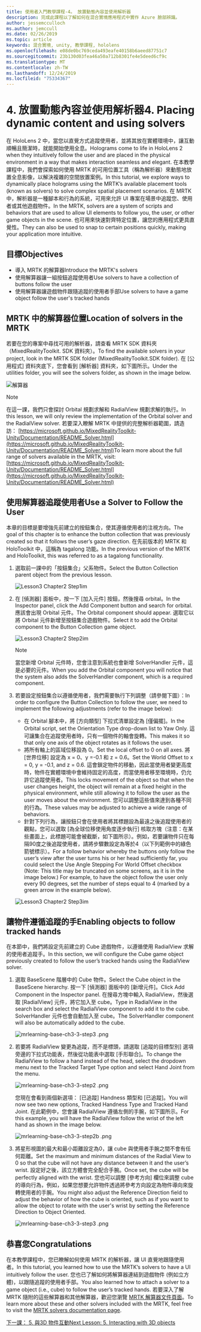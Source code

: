 ```yaml
---
title: 使用者入門教學課程-4。 放置動態內容並使用解析器
description: 完成此課程以了解如何在混合實境應用程式中實作 Azure 臉部辨識。
author: jessemcculloch
ms.author: jemccull
ms.date: 02/26/2019
ms.topic: article
keywords: 混合實境, unity, 教學課程, hololens
ms.openlocfilehash: e08de0bc769ceda493eafe40158b6aeed87751c7
ms.sourcegitcommit: 23b130d03fea46a50a712b8301fe4e5deed6cf9c
ms.translationtype: MT
ms.contentlocale: zh-TW
ms.lasthandoff: 12/24/2019
ms.locfileid: "75334367"
---
```

# <a name="4-placing-dynamic-content-and-using-solvers"></a><span data-ttu-id="be836-105">4. 放置動態內容並使用解析器</span><span class="sxs-lookup"><span data-stu-id="be836-105">4. Placing dynamic content and using solvers</span></span>

<span data-ttu-id="be836-106">在 HoloLens 2 中，當您以直覺方式追蹤使用者，並將其放在實體環境中，讓互動順暢且簡潔時，就能開始使用全息。</span><span class="sxs-lookup"><span data-stu-id="be836-106">Holograms come to life in HoloLens 2 when they intuitively follow the user and are placed in the physical environment in a way that makes interaction seamless and elegant.</span></span> <span data-ttu-id="be836-107">在本教學課程中，我們會探索如何使用 MRTK 的可用位置工具（稱為解析器）來動態地放置全息影像，以解決複雜的空間放置案例。</span><span class="sxs-lookup"><span data-stu-id="be836-107">In this tutorial, we explore ways to dynamically place holograms using the MRTK’s available placement tools (known as solvers) to solve complex spatial placement scenarios.</span></span> <span data-ttu-id="be836-108">在 MRTK 中，解析器是一種腳本和行為的系統，可用來允許 UI 專案在場景中追蹤您、使用者或其他遊戲物件。</span><span class="sxs-lookup"><span data-stu-id="be836-108">In the MRTK, solvers are a system of scripts and behaviors that are used to allow UI elements to follow you, the user, or other game objects in the scene.</span></span> <span data-ttu-id="be836-109">也可用來快速對齊特定位置，讓您的應用程式更具直覺性。</span><span class="sxs-lookup"><span data-stu-id="be836-109">They can also be used to snap to certain positions quickly, making your application more intuitive.</span></span>

## <a name="objectives"></a><span data-ttu-id="be836-110">目標</span><span class="sxs-lookup"><span data-stu-id="be836-110">Objectives</span></span>

* <span data-ttu-id="be836-111">導入 MRTK 的解算器</span><span class="sxs-lookup"><span data-stu-id="be836-111">Introduce the MRTK's solvers</span></span>
* <span data-ttu-id="be836-112">使用解算器讓一組按鈕追蹤使用者</span><span class="sxs-lookup"><span data-stu-id="be836-112">Use solvers to have a collection of buttons follow the user</span></span>
* <span data-ttu-id="be836-113">使用解算器讓遊戲物件跟隨追蹤的使用者手部</span><span class="sxs-lookup"><span data-stu-id="be836-113">Use solvers to have a game object follow the user's tracked hands</span></span>

## <a name="location-of-solvers-in-the-mrtk"></a><span data-ttu-id="be836-114">MRTK 中的解算器位置</span><span class="sxs-lookup"><span data-stu-id="be836-114">Location of solvers in the MRTK</span></span>

 <span data-ttu-id="be836-115">若要在您的專案中尋找可用的解析器，請查看 MRTK SDK 資料夾（MixedRealityToolkit. SDK 資料夾）。</span><span class="sxs-lookup"><span data-stu-id="be836-115">To find the available solvers in your project, look in the MRTK SDK folder (MixedRealityToolkit.SDK folder).</span></span> <span data-ttu-id="be836-116">在 [公用程式] 資料夾底下，您會看到 [解析器] 資料夾，如下圖所示。</span><span class="sxs-lookup"><span data-stu-id="be836-116">Under the utilities folder, you will see the solvers folder, as shown in the image below.</span></span>

![解算器](images/lesson3_chapter1_step1im.PNG)

>[!NOTE]
><span data-ttu-id="be836-118">在這一課，我們只會探討 Orbital 規劃求解和 RadialView 規劃求解的執行。</span><span class="sxs-lookup"><span data-stu-id="be836-118">In this lesson, we will only review the implementation of the Orbital solver and the RadialView solver.</span></span> <span data-ttu-id="be836-119">若要深入瞭解 MRTK 中提供的完整解析器範圍，請造訪： [https://microsoft.github.io/MixedRealityToolkit-Unity/Documentation/README_Solver.html](https://microsoft.github.io/MixedRealityToolkit-Unity/Documentation/README_Solver.html)</span><span class="sxs-lookup"><span data-stu-id="be836-119">To learn more about the full range of solvers available in the MRTK, visit: [https://microsoft.github.io/MixedRealityToolkit-Unity/Documentation/README_Solver.html](https://microsoft.github.io/MixedRealityToolkit-Unity/Documentation/README_Solver.html)</span></span>

## <a name="use-a-solver-to-follow-the-user"></a><span data-ttu-id="be836-120">使用解算器追蹤使用者</span><span class="sxs-lookup"><span data-stu-id="be836-120">Use a Solver to Follow the User</span></span>

<span data-ttu-id="be836-121">本章的目標是要增強先前建立的按鈕集合，使其遵循使用者的注視方向。</span><span class="sxs-lookup"><span data-stu-id="be836-121">The goal of this chapter is to enhance the button collection that was previously created so that it follows the user’s gaze direction.</span></span> <span data-ttu-id="be836-122">在先前版本的 MRTK 和 HoloToolkit 中，這稱為 tagalong 功能。</span><span class="sxs-lookup"><span data-stu-id="be836-122">In the previous version of the MRTK and HoloToolkit, this was referred to as a tagalong functionality.</span></span>

1. <span data-ttu-id="be836-123">選取前一課中的「按鈕集合」父系物件。</span><span class="sxs-lookup"><span data-stu-id="be836-123">Select the Button Collection parent object from the previous lesson.</span></span>

    ![Lesson3 Chapter2 Step1im](images/Lesson3_chapter2_step1im.PNG)

2. <span data-ttu-id="be836-125">在 [偵測器] 面板中，按一下 [加入元件] 按鈕，然後搜尋 orbital。</span><span class="sxs-lookup"><span data-stu-id="be836-125">In the Inspector panel, click the Add Component button and search for orbital.</span></span> <span data-ttu-id="be836-126">應該會出現 Orbital 元件。</span><span class="sxs-lookup"><span data-stu-id="be836-126">The Orbital component should appear.</span></span> <span data-ttu-id="be836-127">選取它以將 Orbital 元件新增至按鈕集合遊戲物件。</span><span class="sxs-lookup"><span data-stu-id="be836-127">Select it to add the Orbital component to the Button Collection game object.</span></span>

    ![Lesson3 Chapter2 Step2im](images/Lesson3_Chapter2_step2im.PNG)

    >[!NOTE]
    ><span data-ttu-id="be836-129">當您新增 Orbital 元件時，您會注意到系統也會新增 SolverHandler 元件，這是必要的元件。</span><span class="sxs-lookup"><span data-stu-id="be836-129">When you add the Orbital component you will notice that the system also adds the SolverHandler component, which is a required component.</span></span>

3. <span data-ttu-id="be836-130">若要設定按鈕集合以遵循使用者，我們需要執行下列調整（請參閱下圖）：</span><span class="sxs-lookup"><span data-stu-id="be836-130">In order to configure the Button Collection to follow the user, we need to implement the following adjustments (refer to the image below):</span></span>

    * <span data-ttu-id="be836-131">在 Orbital 腳本中，將 [方向類型] 下拉式清單設定為 [僅偏擺]。</span><span class="sxs-lookup"><span data-stu-id="be836-131">In the Orbital script, set the Orientation Type drop-down list to Yaw Only.</span></span> <span data-ttu-id="be836-132">這可讓集合在追蹤使用者時，只有一個物件的軸會旋轉。</span><span class="sxs-lookup"><span data-stu-id="be836-132">This makes it so that only one axis of the object rotates as it follows the user.</span></span>
    * <span data-ttu-id="be836-133">將所有軸上的區域位移設為 0。</span><span class="sxs-lookup"><span data-stu-id="be836-133">Set the local offset to 0 on all axes.</span></span> <span data-ttu-id="be836-134">將 [世界位移] 設定為 x = 0、y =-0.1 和 z = 0.6。</span><span class="sxs-lookup"><span data-stu-id="be836-134">Set the World Offset to x = 0, y = -0.1, and z = 0.6.</span></span> <span data-ttu-id="be836-135">這會鎖定物件的移動，因此當使用者變更高度時，物件在實體環境中會維持固定的高度，而當使用者移至環境時，仍允許它追蹤使用者。</span><span class="sxs-lookup"><span data-stu-id="be836-135">This locks movement of the object so that when the user changes height, the object will remain at a fixed height in the physical environment, while still allowing it to follow the user as the user moves about the environment.</span></span> <span data-ttu-id="be836-136">您可以調整這些值來達到各種不同的行為。</span><span class="sxs-lookup"><span data-stu-id="be836-136">These values may be adjusted to achieve a wide range of behaviors.</span></span>
    * <span data-ttu-id="be836-137">針對下列行為，讓按鈕只會在使用者將其標題設為最遠之後追蹤使用者的觀點，您可以選取 [為全球位移使用角度逐步執行] 核取方塊（注意：在某些畫面上，此標題可能會被截斷，如下圖所示）。例如，若要讓物件只在每隔90度之後追蹤使用者，請將步驟數設定為等於4（以下列範例中的綠色箭號標示）。</span><span class="sxs-lookup"><span data-stu-id="be836-137">For a follow behavior whereby the buttons only follow the user’s view after the user turns his or her head sufficiently far, you could select the Use Angle Stepping For World Offset checkbox (Note: This title may be truncated on some screens, as it is in the image below.) For example, to have the object follow the user only every 90 degrees, set the number of steps equal to 4 (marked by a green arrow in the example below).</span></span>

    ![Lesson3 Chapter2 Step3im](images/Lesson3_chapter2_step3im.PNG)

## <a name="enabling-objects-to-follow-tracked-hands"></a><span data-ttu-id="be836-139">讓物件遵循追蹤的手</span><span class="sxs-lookup"><span data-stu-id="be836-139">Enabling objects to follow tracked hands</span></span>

<span data-ttu-id="be836-140">在本節中，我們將設定先前建立的 Cube 遊戲物件，以遵循使用 RadialView 求解的使用者追蹤手。</span><span class="sxs-lookup"><span data-stu-id="be836-140">In this section, we will configure the Cube game object previously created to follow the user’s tracked hands using the RadialView solver.</span></span>

1. <span data-ttu-id="be836-141">選取 BaseScene 階層中的 Cube 物件。</span><span class="sxs-lookup"><span data-stu-id="be836-141">Select the Cube object in the BaseScene hierarchy.</span></span> <span data-ttu-id="be836-142">按一下 [偵測器] 面板中的 [新增元件]。</span><span class="sxs-lookup"><span data-stu-id="be836-142">Click Add Component in the Inspector panel.</span></span> <span data-ttu-id="be836-143">在搜尋方塊中輸入 RadialView，然後選取 [RadialView] 元件，將它加入至 cube。</span><span class="sxs-lookup"><span data-stu-id="be836-143">Type in RadialView in the search box and select the RadialView component to add it to the cube.</span></span> <span data-ttu-id="be836-144">SolverHandler 元件也會自動加入至 cube。</span><span class="sxs-lookup"><span data-stu-id="be836-144">The SolverHandler component will also be automatically added to the cube.</span></span>

    ![mrlearning-base-ch3-3-step3 .png](images/mrlearning-base-ch3-3-step1.png)

2. <span data-ttu-id="be836-146">若要將 RadialView 變更為追蹤，而不是標頭，請選取 [追蹤的目標型別] 選項旁邊的下拉式功能表，然後從功能表中選取 [手形聯合]。</span><span class="sxs-lookup"><span data-stu-id="be836-146">To change the RadialView to follow a hand instead of the head, select the dropdown menu next to the Tracked Target Type option and select Hand Joint from the menu.</span></span>

    ![mrlearning-base-ch3-3-step2 .png](images/mrlearning-base-ch3-3-step2a.png)

    <span data-ttu-id="be836-148">您現在會看到兩個新選項： [已追蹤] Handness 類型和 [已追蹤]。</span><span class="sxs-lookup"><span data-stu-id="be836-148">You will now see two new options, Tracked Handness Type and Tracked Hand Joint.</span></span> <span data-ttu-id="be836-149">在此範例中，您會讓 RadialView 遵循左側的手腕，如下圖所示。</span><span class="sxs-lookup"><span data-stu-id="be836-149">For this example, you will have the RadialView follow the wrist of the left hand as shown in the image below.</span></span>

    ![mrlearning-base-ch3-3-step2b .png](images/mrlearning-base-ch3-3-step2b.png)

3. <span data-ttu-id="be836-151">將星形視圖的最大和最小距離設定為0，讓 cube 與使用者手腕之間不會有任何距離。</span><span class="sxs-lookup"><span data-stu-id="be836-151">Set the maximum and minimum distances of the Radial View to 0 so that the cube will not have any distance between it and the user’s wrist.</span></span> <span data-ttu-id="be836-152">設定好之後，該立方體會完全配合手腕。</span><span class="sxs-lookup"><span data-stu-id="be836-152">Once set, the cube will be perfectly aligned with the wrist.</span></span> <span data-ttu-id="be836-153">您也可以調整 [參考方向] 欄位來調整 cube 的導向行為，例如，如果您想要允許物件透過將參考方向設定為物件導向來旋轉使用者的手腕。</span><span class="sxs-lookup"><span data-stu-id="be836-153">You might also adjust the Reference Direction field to adjust the behavior of how the cube is oriented, such as if you want to allow the object to rotate with the user's wrist by setting the Reference Direction to Object Oriented.</span></span>

    ![mrlearning-base-ch3-3-step3 .png](images/mrlearning-base-ch3-3-step3.png)

## <a name="congratulations"></a><span data-ttu-id="be836-155">恭喜您</span><span class="sxs-lookup"><span data-stu-id="be836-155">Congratulations</span></span>

<span data-ttu-id="be836-156">在本教學課程中，您已瞭解如何使用 MRTK 的解析器，讓 UI 直覺地跟隨使用者。</span><span class="sxs-lookup"><span data-stu-id="be836-156">In this tutorial, you learned how to use the MRTK’s solvers to have a UI intuitively follow the user.</span></span> <span data-ttu-id="be836-157">您也已了解如何將解算器連結到遊戲物件 (例如立方體)，以跟隨追蹤的使用者手部。</span><span class="sxs-lookup"><span data-stu-id="be836-157">You also learned how to attach a solver to a game object (i.e., cube) to follow the user’s tracked hands.</span></span> <span data-ttu-id="be836-158">若要深入了解 MRTK 隨附的這些解算器和其他解算器，歡迎您瀏覽 [MRTK 解算器文件頁面](https://microsoft.github.io/MixedRealityToolkit-Unity/Documentation/README_Solver.html)。</span><span class="sxs-lookup"><span data-stu-id="be836-158">To learn more about these and other solvers included with the MRTK, feel free to visit the [MRTK solvers documentation page](https://microsoft.github.io/MixedRealityToolkit-Unity/Documentation/README_Solver.html).</span></span>

[<span data-ttu-id="be836-159">下一課： 5. 與3D 物件互動</span><span class="sxs-lookup"><span data-stu-id="be836-159">Next Lesson: 5. Interacting with 3D objects</span></span>](mrlearning-base-ch4.md)

